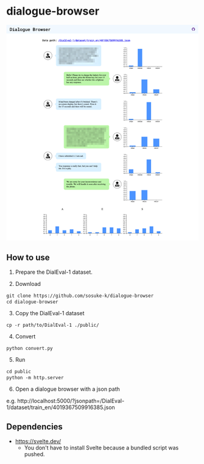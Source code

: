 # dialogue-browser

![](./ss.png)

## How to use

1. Prepare the DialEval-1 dataset.

2. Download

```
git clone https://github.com/sosuke-k/dialogue-browser
cd dialogue-browser
```

3. Copy the DialEval-1 dataset

```
cp -r path/to/DialEval-1 ./public/
```

4. Convert

```
python convert.py
```

5. Run

```
cd public
python -m http.server
```

6. Open a dialogue browser with a json path

e.g. http://localhost:5000/?jsonpath=/DialEval-1/dataset/train_en/4019367509916385.json


## Dependencies

- https://svelte.dev/
  - You don't have to install Svelte because a bundled script was pushed.
